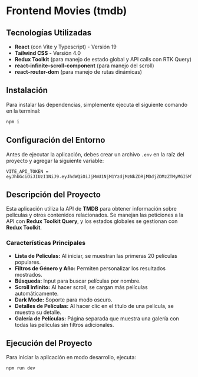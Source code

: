 # Frontend Movies (tmdb)

## Tecnologías Utilizadas

- **React** (con Vite y Typescript) - Versión 19
- **Tailwind CSS** - Versión 4.0
- **Redux Toolkit** (para manejo de estado global y API calls con RTK Query)
- **react-infinite-scroll-component** (para manejo del scroll)
- **react-router-dom** (para manejo de rutas dinámicas)



## Instalación

Para instalar las dependencias, simplemente ejecuta el siguiente comando en la terminal:

```sh
npm i
```

## Configuración del Entorno

Antes de ejecutar la aplicación, debes crear un archivo `.env` en la raíz del proyecto y agregar la siguiente variable:

```
VITE_API_TOKEN = eyJhbGciOiJIUzI1NiJ9.eyJhdWQiOiJjMmU1NjM1YzdjMzNkZDRjMDdjZDMzZTMyMGI5MTRmMSIsIm5iZiI6MTcyNDgyNzc4My42Nywic3ViIjoiNjZjZWM4ODcwYmEwNzMxN2FlMTE5MTQzIiwic2NvcGVzIjpbImFwaV9yZWFkIl0sInZlcnNpb24iOjF9.0OV4kKguJvC6Z6ekFbB6AYKoyqKeUQzWtrcOh9H3IOo
```

## Descripción del Proyecto

Esta aplicación utiliza la API de **TMDB** para obtener información sobre películas y otros contenidos relacionados. Se manejan las peticiones a la API con **Redux Toolkit Query**, y los estados globales se gestionan con **Redux Toolkit**.

### Características Principales

- **Lista de Películas:** Al iniciar, se muestran las primeras 20 películas populares.
- **Filtros de Género y Año:** Permiten personalizar los resultados mostrados.
- **Búsqueda:** Input para buscar películas por nombre.
- **Scroll Infinito:** Al hacer scroll, se cargan más películas automáticamente.
- **Dark Mode:** Soporte para modo oscuro.
- **Detalles de Películas:** Al hacer clic en el título de una película, se muestra su detalle.
- **Galería de Películas:** Página separada que muestra una galería con todas las películas sin filtros adicionales.

## Ejecución del Proyecto

Para iniciar la aplicación en modo desarrollo, ejecuta:

```sh
npm run dev
```

